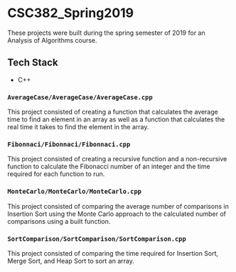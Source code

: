 # CSC382_Spring2019

These projects were built during the spring semester of 2019 for an Analysis of Algorithms course.

## Tech Stack
- C++

### `AverageCase/AverageCase/AverageCase.cpp`
This project consisted of creating a function that calculates the average time to find an element in an array as well as a function that calculates the real time it takes to find the element in the array.

### `Fibonnaci/Fibonnaci/Fibonnaci.cpp`
This project consisted of creating a recursive function and a non-recursive function to calculate the Fibonacci number of an integer and the time required for each function to run.

### `MonteCarlo/MonteCarlo/MonteCarlo.cpp`
This project consisted of comparing the average number of comparisons in Insertion Sort using the Monte Carlo approach to the calculated number of comparisons using a built function.

### `SortComparison/SortComparison/SortComparison.cpp`
This project consisted of comparing the time required for Insertion Sort, Merge Sort, and Heap Sort to sort an array.
